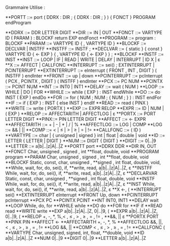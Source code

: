 Grammaire Utilise :

**PORTT ::= port ( DDRX : DIR ; { DDRX : DIR ; } ) { FONCT } PROGRAM endProgram

**DDRX ::= DDR LETTER DIGIT
**DIR ::= IN | OUT
**FONCT ::= VARTYPE ID ( PARAM ) : BLOCKF return EXP endFonct
**PROGRAM ::= program : BLOCKF
**PARAM ::= VARTYPE ID { , VARTYPE ID }
**BLOCKF ::= DECLVAR | INSTFF
**INSTFF ::= INSTF ;
**DECLVAR ::= { static } { const } VARTYPE ID { <- EXP } { , VARTYPE ID { <- EXP } } ;
**BLOCKF
**INSTF ::= INST
**INST ::= LOOP | IF | READ | WRITE | DELAY | INTERRUPT | ID X | ε
**X ::= AFFECT | CALLFONC
**INTERRUPT ::= sei() ; EXTINTERRUPT | PCINTERRUPT
**EXTINTERRUPT ::= eInterrupt ( FRONT , INT , DIGIT ) ( INSTFF ) endInter
**FRONT ::= up | down
**PCINTERRUPT ::= pcInterrupt ( PCX , PCINTX , DIGIT ) ( INSTFF ) endInter
**PCX ::= PC NUM
**PCINTX ::= PCINT NUM
**INT ::= INT0 | INT1
**DELAY ::= wait ( NUM )
**LOOP ::= WHILE | DO | FOR
**WHILE ::= while ( EXP ) : INST endWhile
**DO ::= do INST ( EXP ) endDo
**FOR ::= for ( NUM ; NUM ; { NUM ; } ) : INST endFor
**IF ::= if ( EXP ) : INST { else INST } endIf
**READ ::= read ( PINX )
**WRITE ::= write ( PORTX )
**EXP ::= EXPR RELOP
**EXPR ::= ID | NUM | ( EXP )
**RELOP ::= AFFECTARITH | AFFECTLOG | ε
**PORTX ::= PORT LETTER DIGIT
**PINX::= PIN LETTER DIGIT
**AFFECT ::= <- EXPR
**AFFECTARITH ::= + | - | * | / | %
**AFFECTLOG ::= LOG | COMP
**LOG ::= && | ||
**COMP ::= < | ≤ | > | ≥ | = | !=
**CALLFONC ::= ( ID )
**VARTYPE ::= char | { unsigned | signed } int | float | double | void
**ID ::= LETTER { LETTER | DIGIT }
**NUM ::= DIGIT { DIGIT }
**DIGIT ::= 0|..|9
**LETTER ::= a|b|..|z|A|..|Z
**PORTT port
**DDRX DDR
**DIR IN, OUT
**FONCT Char, unsigned , signed , int
**float, double, void
**PROGRAM program
**PARAM Char, unsigned , signed , int
**float, double, void
**BLOCKF Static, const, char, unsigned ,
**signed , int float, double, void,
**While, wait, for, do, sei(), if,
**write, read, a|b|..|z|A|..|Z, ε
**INSTFF While, wait, for, do, sei(), if,
**write, read, a|b|..|z|A|..|Z, ε
**DECLARVAR Static, const, char, unsigned ,
**signed , int float, double, void
**INSTF While, wait, for, do, sei(), if,
**write, read, a|b|..|z|A|..|Z, ε
**INST While, wait, for, do, sei(), if,
**write, read, a|b|..|z|A|..|Z, ε
**X ←, (
**INTERRUPT sei()
**EXTINTERRUPT eInterrupt
**FRONT Up, down
**PCINTERRUPT pcInterrupt
**PCX PC
**PCINTX PCINT
**INT INT0, INT1
**DELAY wait
**LOOP While, do, for
**WHILE while
**DO do
**FOR for
**IF if
**READ read
**WRITE write
**EXP a|b|..|z|A|..|Z, 0|..|9, (
**EXPR a|b|..|z|A|..|Z, 0|..|9, (
**RELOP +, -, *, %,< , ≤ , > , ≥ , = , != ,
**&&, || ε
**PORTX PORT
**PINX PIN
**AFFECT <-
**AFFECTARITH +, -, *, %
**AFFECTLOG &&, ||, < , ≤ , > , ≥ , = , !=
**LOG &&, ||
**COMP < , ≤ , > , ≥ , = , !=
**CALLFONC (
**VARTYPE Char, unsigned, signed, int, float,
**double, void
**ID a|b|..|z|A|..|Z
**NUM 0|..|9
**DIGIT 0|..|9
**LETTER a|b|..|z|A|..|Z
